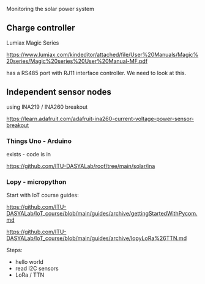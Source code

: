 Monitoring the solar power system


## Charge controller

Lumiax Magic Series 

https://www.lumiax.com/kindeditor/attached/file/User%20Manuals/Magic%20series/Magic%20series%20User%20Manual-MF.pdf

has a RS485 port with RJ11 interface controller. We need to look at this.

## Independent sensor nodes

using INA219 / INA260 breakout

https://learn.adafruit.com/adafruit-ina260-current-voltage-power-sensor-breakout

### Things Uno - Arduino

exists - code is in 

https://github.com/ITU-DASYALab/roof/tree/main/solar/ina

### Lopy - micropython

Start with IoT course guides:

https://github.com/ITU-DASYALab/IoT_course/blob/main/guides/archive/gettingStartedWithPycom.md

https://github.com/ITU-DASYALab/IoT_course/blob/main/guides/archive/lopyLoRa%26TTN.md

Steps:

  * hello world
  * read I2C sensors
  * LoRa / TTN


